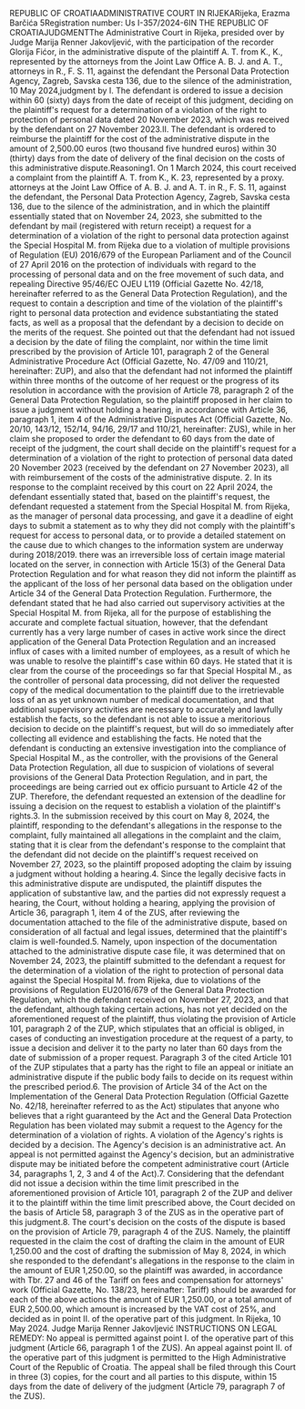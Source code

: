 REPUBLIC OF CROATIAADMINISTRATIVE COURT IN RIJEKARijeka, Erazma Barčića 5Registration number: Us I-357/2024-6IN THE REPUBLIC OF CROATIAJUDGMENTThe Administrative Court in Rijeka, presided over by Judge Marija Renner Jakovljević, with the participation of the recorder Glorija Fićor, in the administrative dispute of the plaintiff A. T. from K., K., represented by the attorneys from the Joint Law Office A. B. J. and A. T., attorneys in R., F. S. 11, against the defendant the Personal Data Protection Agency, Zagreb, Savska cesta 136, due to the silence of the administration, 10 May 2024,judgment by I. The defendant is ordered to issue a decision within 60 (sixty) days from the date of receipt of this judgment, deciding on the plaintiff's request for a determination of a violation of the right to protection of personal data dated 20 November 2023, which was received by the defendant on 27 November 2023.II. The defendant is ordered to reimburse the plaintiff for the cost of the administrative dispute in the amount of 2,500.00 euros (two thousand five hundred euros) within 30 (thirty) days from the date of delivery of the final decision on the costs of this administrative dispute.Reasoning1. On 1 March 2024, this court received a complaint from the plaintiff A. T. from K., K. 23, represented by a proxy. attorneys at the Joint Law Office of A. B. J. and A. T. in R., F. S. 11, against the defendant, the Personal Data Protection Agency, Zagreb, Savska cesta 136, due to the silence of the administration, and in which the plaintiff essentially stated that on November 24, 2023, she submitted to the defendant by mail (registered with return receipt) a request for a determination of a violation of the right to personal data protection against the Special Hospital M. from Rijeka due to a violation of multiple provisions of Regulation (EU) 2016/679 of the European Parliament and of the Council of 27 April 2016 on the protection of individuals with regard to the processing of personal data and on the free movement of such data, and repealing Directive 95/46/EC OJEU L119 (Official Gazette No. 42/18, hereinafter referred to as the General Data Protection Regulation), and the request to contain a description and time of the violation of the plaintiff's right to personal data protection and evidence substantiating the stated facts, as well as a proposal that the defendant by a decision to decide on the merits of the request. She pointed out that the defendant had not issued a decision by the date of filing the complaint, nor within the time limit prescribed by the provision of Article 101, paragraph 2 of the General Administrative Procedure Act (Official Gazette, No. 47/09 and 110/21, hereinafter: ZUP), and also that the defendant had not informed the plaintiff within three months of the outcome of her request or the progress of its resolution in accordance with the provision of Article 78, paragraph 2 of the General Data Protection Regulation, so the plaintiff proposed in her claim to issue a judgment without holding a hearing, in accordance with Article 36, paragraph 1, item 4 of the Administrative Disputes Act (Official Gazette, No. 20/10, 143/12, 152/14, 94/16, 29/17 and 110/21, hereinafter: ZUS), while in her claim she proposed to order the defendant to 60 days from the date of receipt of the judgment, the court shall decide on the plaintiff's request for a determination of a violation of the right to protection of personal data dated 20 November 2023 (received by the defendant on 27 November 2023), all with reimbursement of the costs of the administrative dispute. 2. In its response to the complaint received by this court on 22 April 2024, the defendant essentially stated that, based on the plaintiff's request, the defendant requested a statement from the Special Hospital M. from Rijeka, as the manager of personal data processing, and gave it a deadline of eight days to submit a statement as to why they did not comply with the plaintiff's request for access to personal data, or to provide a detailed statement on the cause due to which changes to the information system are underway during 2018/2019. there was an irreversible loss of certain image material located on the server, in connection with Article 15(3) of the General Data Protection Regulation and for what reason they did not inform the plaintiff as the applicant of the loss of her personal data based on the obligation under Article 34 of the General Data Protection Regulation. Furthermore, the defendant stated that he had also carried out supervisory activities at the Special Hospital M. from Rijeka, all for the purpose of establishing the accurate and complete factual situation, however, that the defendant currently has a very large number of cases in active work since the direct application of the General Data Protection Regulation and an increased influx of cases with a limited number of employees, as a result of which he was unable to resolve the plaintiff's case within 60 days. He stated that it is clear from the course of the proceedings so far that Special Hospital M., as the controller of personal data processing, did not deliver the requested copy of the medical documentation to the plaintiff due to the irretrievable loss of an as yet unknown number of medical documentation, and that additional supervisory activities are necessary to accurately and lawfully establish the facts, so the defendant is not able to issue a meritorious decision to decide on the plaintiff's request, but will do so immediately after collecting all evidence and establishing the facts. He noted that the defendant is conducting an extensive investigation into the compliance of Special Hospital M., as the controller, with the provisions of the General Data Protection Regulation, all due to suspicion of violations of several provisions of the General Data Protection Regulation, and in part, the proceedings are being carried out ex officio pursuant to Article 42 of the ZUP. Therefore, the defendant requested an extension of the deadline for issuing a decision on the request to establish a violation of the plaintiff's rights.3. In the submission received by this court on May 8, 2024, the plaintiff, responding to the defendant's allegations in the response to the complaint, fully maintained all allegations in the complaint and the claim, stating that it is clear from the defendant's response to the complaint that the defendant did not decide on the plaintiff's request received on November 27, 2023, so the plaintiff proposed adopting the claim by issuing a judgment without holding a hearing.4. Since the legally decisive facts in this administrative dispute are undisputed, the plaintiff disputes the application of substantive law, and the parties did not expressly request a hearing, the Court, without holding a hearing, applying the provision of Article 36, paragraph 1, item 4 of the ZUS, after reviewing the documentation attached to the file of the administrative dispute, based on consideration of all factual and legal issues, determined that the plaintiff's claim is well-founded.5. Namely, upon inspection of the documentation attached to the administrative dispute case file, it was determined that on November 24, 2023, the plaintiff submitted to the defendant a request for the determination of a violation of the right to protection of personal data against the Special Hospital M. from Rijeka, due to violations of the provisions of Regulation EU2016/679 of the General Data Protection Regulation, which the defendant received on November 27, 2023, and that the defendant, although taking certain actions, has not yet decided on the aforementioned request of the plaintiff, thus violating the provision of Article 101, paragraph 2 of the ZUP, which stipulates that an official is obliged, in cases of conducting an investigation procedure at the request of a party, to issue a decision and deliver it to the party no later than 60 days from the date of submission of a proper request. Paragraph 3 of the cited Article 101 of the ZUP stipulates that a party has the right to file an appeal or initiate an administrative dispute if the public body fails to decide on its request within the prescribed period.6. The provision of Article 34 of the Act on the Implementation of the General Data Protection Regulation (Official Gazette No. 42/18, hereinafter referred to as the Act) stipulates that anyone who believes that a right guaranteed by the Act and the General Data Protection Regulation has been violated may submit a request to the Agency for the determination of a violation of rights. A violation of the Agency's rights is decided by a decision. The Agency's decision is an administrative act. An appeal is not permitted against the Agency's decision, but an administrative dispute may be initiated before the competent administrative court (Article 34, paragraphs 1, 2, 3 and 4 of the Act).7. Considering that the defendant did not issue a decision within the time limit prescribed in the aforementioned provision of Article 101, paragraph 2 of the ZUP and deliver it to the plaintiff within the time limit prescribed above, the Court decided on the basis of Article 58, paragraph 3 of the ZUS as in the operative part of this judgment.8. The court's decision on the costs of the dispute is based on the provision of Article 79, paragraph 4 of the ZUS. Namely, the plaintiff requested in the claim the cost of drafting the claim in the amount of EUR 1,250.00 and the cost of drafting the submission of May 8, 2024, in which she responded to the defendant's allegations in the response to the claim in the amount of EUR 1,250.00, so the plaintiff was awarded, in accordance with Tbr. 27 and 46 of the Tariff on fees and compensation for attorneys' work (Official Gazette, No. 138/23, hereinafter: Tariff) should be awarded for each of the above actions the amount of EUR 1,250.00, or a total amount of EUR 2,500.00, which amount is increased by the VAT cost of 25%, and decided as in point II. of the operative part of this judgment. In Rijeka, 10 May 2024. Judge Marija Renner Jakovljević INSTRUCTIONS ON LEGAL REMEDY: No appeal is permitted against point I. of the operative part of this judgment (Article 66, paragraph 1 of the ZUS). An appeal against point II. of the operative part of this judgment is permitted to the High Administrative Court of the Republic of Croatia. The appeal shall be filed through this Court in three (3) copies, for the court and all parties to this dispute, within 15 days from the date of delivery of the judgment (Article 79, paragraph 7 of the ZUS).
